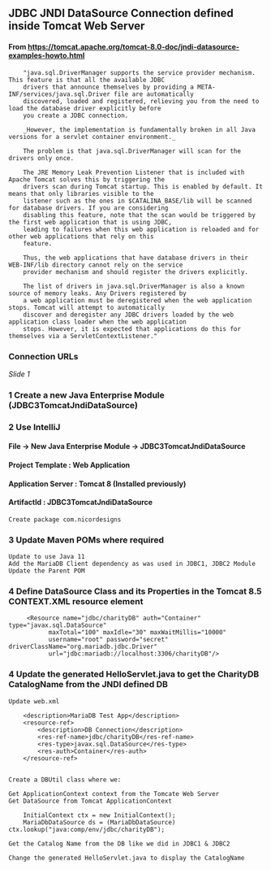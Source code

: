 ## JDBC JNDI DataSource Connection defined inside Tomcat Web Server

#### From https://tomcat.apache.org/tomcat-8.0-doc/jndi-datasource-examples-howto.html

        "java.sql.DriverManager supports the service provider mechanism. This feature is that all the available JDBC 
        drivers that announce themselves by providing a META-INF/services/java.sql.Driver file are automatically 
        discovered, loaded and registered, relieving you from the need to load the database driver explicitly before 
        you create a JDBC connection. 

        _However, the implementation is fundamentally broken in all Java versions for a servlet container environment._ 

        The problem is that java.sql.DriverManager will scan for the drivers only once.

        The JRE Memory Leak Prevention Listener that is included with Apache Tomcat solves this by triggering the
        drivers scan during Tomcat startup. This is enabled by default. It means that only libraries visible to the 
        listener such as the ones in $CATALINA_BASE/lib will be scanned for database drivers. If you are considering 
        disabling this feature, note that the scan would be triggered by the first web application that is using JDBC, 
        leading to failures when this web application is reloaded and for other web applications that rely on this 
        feature.

        Thus, the web applications that have database drivers in their WEB-INF/lib directory cannot rely on the service 
        provider mechanism and should register the drivers explicitly.

        The list of drivers in java.sql.DriverManager is also a known source of memory leaks. Any Drivers registered by 
        a web application must be deregistered when the web application stops. Tomcat will attempt to automatically 
        discover and deregister any JDBC drivers loaded by the web application class loader when the web application 
        stops. However, it is expected that applications do this for themselves via a ServletContextListener."

### Connection URLs

_Slide 1_

### 1 Create a new Java Enterprise Module (JDBC3TomcatJndiDataSource)

### 2 Use IntelliJ

#### File -> New Java Enterprise Module -> JDBC3TomcatJndiDataSource

#### Project Template : Web Application

#### Application Server : Tomcat 8 (Installed previously)

#### ArtifactId : JDBC3TomcatJndiDataSource

    Create package com.nicordesigns

### 3 Update Maven POMs where required

    Update to use Java 11
    Add the MariaDB Client dependency as was used in JDBC1, JDBC2 Module
    Update the Parent POM

### 4 Define DataSource Class and its Properties in the Tomcat 8.5 CONTEXT.XML resource element

         <Resource name="jdbc/charityDB" auth="Container" type="javax.sql.DataSource"
               maxTotal="100" maxIdle="30" maxWaitMillis="10000"
               username="root" password="secret" driverClassName="org.mariadb.jdbc.Driver"
               url="jdbc:mariadb://localhost:3306/charityDB"/>

### 4 Update the generated HelloServlet.java to get the CharityDB CatalogName from the JNDI defined DB

    Update web.xml

        <description>MariaDB Test App</description>
        <resource-ref>
            <description>DB Connection</description>
            <res-ref-name>jdbc/charityDB</res-ref-name>
            <res-type>javax.sql.DataSource</res-type>
            <res-auth>Container</res-auth>
        </resource-ref>
    
    
    Create a DBUtil class where we:

    Get ApplicationContext context from the Tomcate Web Server
    Get DataSource from Tomcat ApplicationContext
        
        InitialContext ctx = new InitialContext();
        MariaDbDataSource ds = (MariaDbDataSource) ctx.lookup("java:comp/env/jdbc/charityDB");

    Get the Catalog Name from the DB like we did in JDBC1 & JDBC2
			
    Change the generated HelloServlet.java to display the CatalogName
    
    
     
        

        
    
    



